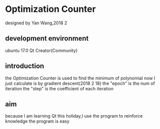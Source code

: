 # Optimization Counter
designed by Yan Wang,2018 2

## development environment
ubuntu 17.0
Qt Creator(Community)

## introduction
the Optimization Counter is used to find the minimum of polynomial
now I just calculate is by gradient descent(2018 2 18)
the "epoch" is the num of iteration
the "step" is the coefficient of each iteration

## aim
because I am learning Qt this holiday,I use the program to reinforce knowledge
the program is easy
